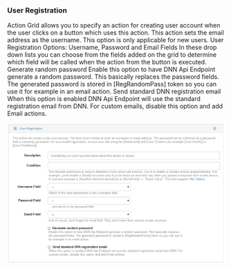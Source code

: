 
### User Registration

Action Grid allows you to specify an action for creating user account when the user clicks on a button which uses this action. This action sets the email address as the username. This option is only applicable for new users. User Registration Options:
Username, Password and Email Fields
In these drop down lists you can choose from the fields added on the grid to determine which field will be called when the action from the button is executed.
Generate random password
Enable this option to have DNN Api Endpoint generate a random password. This basically replaces the password fields. The generated password is stored in [RegRandomPass] token so you can use it for example in an email action.
Send standard DNN registration email
When this option is enabled DNN Api Endpoint will use the standard registration email from DNN. For custom emails, disable this option and add Email actions.

![](user-registration.png)
